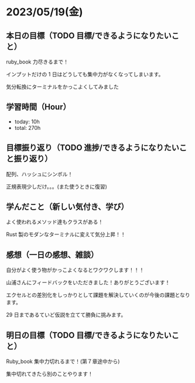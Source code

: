 # 2023/05/19(金)

## 本日の目標（TODO 目標/できるようになりたいこと）

ruby_book 力尽きるまで！

インプットだけの 1 日はどうしても集中力がなくなってしまいます。

気分転換にターミナルをかっこよくしてみました

## 学習時間（Hour）

- today: 10h
- total: 270h

## 目標振り返り（TODO 進捗/できるようになりたいこと振り返り）

配列、ハッシュにシンボル！

正規表現少しだけ。。。(また使うときに復習)

## 学んだこと（新しい気付き、学び）

よく使われるメソッド達もクラスがある！

Rust 製のモダンなターミナルに変えて気分上昇！！

## 感想（一日の感想、雑談）

自分がよく使う物がかっこよくなるとワクワクします！！！

山浦さんにフィードバックをいただきました！ありがとうございます！

エクセルとの差別化をしっかりとして課題を解決していくのが今後の課題となります。

29 日まであるていど仮説を立てて勝負に挑みます。

## 明日の目標（TODO 目標/できるようになりたいこと）

Ruby_book 集中力切れるまで！(第７章途中から)

集中切れてきたら別のことやります！
